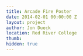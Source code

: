 ```yaml
---
title: Arcade Fire Poster
date: 2014-02-01 00:00:00 Z
layout: project
author: Jon Dueck
location: Red River College
thumb: 
hidden: true
---
```


